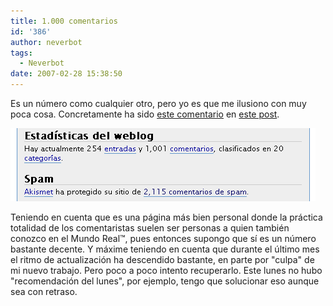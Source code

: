```yaml
---
title: 1.000 comentarios
id: '386'
author: neverbot
tags:
  - Neverbot
date: 2007-02-28 15:38:50
---
```


Es un número como cualquier otro, pero yo es que me ilusiono con muy poca cosa. Concretamente ha sido [este comentario](https://neverbot.com/filosofia-practica-para-mentes-jovenes-ii/#comment-3098) en [este post](https://neverbot.com/filosofia-practica-para-mentes-jovenes-ii/).

![Estadísticas](./1000-comentarios/estadisticas.gif "Estadísticas")

Teniendo en cuenta que es una página más bien personal donde la práctica totalidad de los comentaristas suelen ser personas a quien también conozco en el Mundo Real™, pues entonces supongo que sí es un número bastante decente. Y máxime teniendo en cuenta que durante el último mes el ritmo de actualización ha descendido bastante, en parte por "culpa" de mi nuevo trabajo. Pero poco a poco intento recuperarlo. Este lunes no hubo "recomendación del lunes", por ejemplo, tengo que solucionar eso aunque sea con retraso.
